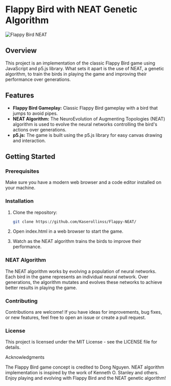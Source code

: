 # Flappy Bird with NEAT Genetic Algorithm

![Flappy Bird NEAT](screenshot.png)

## Overview

This project is an implementation of the classic Flappy Bird game using JavaScript and p5.js library. What sets it apart is the use of NEAT, a genetic algorithm, to train the birds in playing the game and improving their performance over generations.

## Features

- **Flappy Bird Gameplay:** Classic Flappy Bird gameplay with a bird that jumps to avoid pipes.
- **NEAT Algorithm:** The NeuroEvolution of Augmenting Topologies (NEAT) algorithm is used to evolve the neural networks controlling the bird's actions over generations.
- **p5.js:** The game is built using the p5.js library for easy canvas drawing and interaction.

## Getting Started

### Prerequisites

Make sure you have a modern web browser and a code editor installed on your machine.

### Installation

1. Clone the repository:

   ```bash
   git clone https://github.com/Kaserollinss/Flappy-NEAT/
   
2. Open index.html in a web browser to start the game.
  
3. Watch as the NEAT algorithm trains the birds to improve their performance.

### NEAT Algorithm

The NEAT algorithm works by evolving a population of neural networks. Each bird in the game represents an individual neural network. Over generations, the algorithm mutates and evolves these networks to achieve better results in playing the game.

### Contributing

Contributions are welcome! If you have ideas for improvements, bug fixes, or new features, feel free to open an issue or create a pull request.

### License

This project is licensed under the MIT License - see the LICENSE file for details.

Acknowledgments

The Flappy Bird game concept is credited to Dong Nguyen.
NEAT algorithm implementation is inspired by the work of Kenneth O. Stanley and others.
Enjoy playing and evolving with Flappy Bird and the NEAT genetic algorithm!
